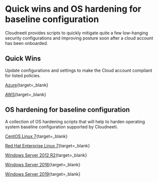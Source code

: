 # Quick wins and OS hardening for baseline configuration 

Cloudneeti provides scripts to quickly mitigate quite a few low-hanging security configurations and improving posture soon after a cloud account has been onboarded.


## Quick Wins
   
  Update configurations and settings to make the Cloud account compliant for listed policies.

  [Azure](../azureQuickWins/){target=_blank}

  [AWS](../awsQuickWins/){target=_blank}

## OS hardening for baseline configuration
 
  A collection of OS hardening scripts that will help to harden operating system baseline configuration supported by Cloudneeti.

  [CentOS Linux 7](../../remediation/osBaseline/centOSQuickWins/){target=_blank}

  [Red Hat Enterprise Linux 7](../../remediation/osBaseline/rhelQuickWins/){target=_blank}

  [Windows Server 2012 R2](../../remediation/osBaseline/win12QuickWins/){target=_blank}

  [Windows Server 2016](../../remediation/osBaseline/win16QuickWins/){target=_blank}

  [Windows Server 2019](../../remediation/osBaseline/win19QuickWins/){target=_blank}

  





 

 

 
